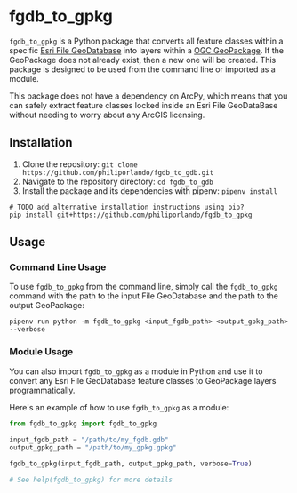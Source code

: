 # fgdb_to_gpkg

`fgdb_to_gpkg` is a Python package that converts all feature classes within a specific [Esri File GeoDatabase](https://pro.arcgis.com/en/pro-app/latest/help/data/geodatabases/manage-file-gdb/file-geodatabases.htm) into layers within a [OGC GeoPackage](https://www.geopackage.org). If the GeoPackage does not already exist, then a new one will be created. This package is designed to be used from the command line or imported as a module.

This package does not have a dependency on ArcPy, which means that you can safely extract feature classes locked inside an Esri File GeoDataBase without needing to worry about any ArcGIS licensing.

## Installation

1. Clone the repository: `git clone https://github.com/philiporlando/fgdb_to_gdb.git`
2. Navigate to the repository directory: `cd fgdb_to_gdb`
3. Install the package and its dependencies with pipenv: `pipenv install`

```
# TODO add alternative installation instructions using pip?
pip install git+https://github.com/philiporlando/fgdb_to_gpkg
```

## Usage

### Command Line Usage

To use `fgdb_to_gpkg` from the command line, simply call the `fgdb_to_gpkg` command with the path to the input File GeoDatabase and the path to the output GeoPackage:

```
pipenv run python -m fgdb_to_gpkg <input_fgdb_path> <output_gpkg_path> --verbose
```

### Module Usage

You can also import `fgdb_to_gpkg` as a module in Python and use it to convert any Esri File GeoDatabase feature classes to GeoPackage layers programmatically.

Here's an example of how to use `fgdb_to_gpkg` as a module:

```python
from fgdb_to_gpkg import fgdb_to_gpkg

input_fgdb_path = "/path/to/my_fgdb.gdb"
output_gpkg_path = "/path/to/my_gpkg.gpkg"

fgdb_to_gpkg(input_fgdb_path, output_gpkg_path, verbose=True)

# See help(fgdb_to_gpkg) for more details
```
